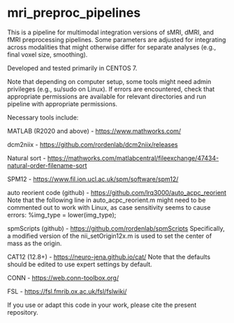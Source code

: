 # mri_preproc_pipelines
This is a pipeline for multimodal integration versions of sMRI, dMRI, and fMRI preprocessing pipelines.
Some parameters are adjusted for integrating across modalities that might otherwise differ for separate analyses (e.g., final voxel size, smoothing).

Developed and tested primarily in CENTOS 7.

Note that depending on computer setup, some tools might need admin privileges (e.g., su/sudo on Linux).
If errors are encountered, check that appropriate permissions are available for relevant directories and run pipeline with appropriate permissions.

Necessary tools include:

MATLAB (R2020 and above) - https://www.mathworks.com/

dcm2niix - https://github.com/rordenlab/dcm2niix/releases

Natural sort - https://mathworks.com/matlabcentral/fileexchange/47434-natural-order-filename-sort

SPM12 -  https://www.fil.ion.ucl.ac.uk/spm/software/spm12/

auto reorient code (github) - https://github.com/lrq3000/auto_acpc_reorient
Note that the following line in auto_acpc_reorient.m might need to be commented out to work with Linux, as case sensitivity seems to cause errors:
%img_type = lower(img_type);

spmScripts (github) - https://github.com/rordenlab/spmScripts
Specifically, a modified version of the nii_setOrigin12x.m is used to set the center of mass as the origin.

CAT12 (12.8+) - https://neuro-jena.github.io/cat/
Note that the defaults should be edited to use expert settings by default.

CONN - https://web.conn-toolbox.org/

FSL - https://fsl.fmrib.ox.ac.uk/fsl/fslwiki/

If you use or adapt this code in your work, please cite the present repository.
